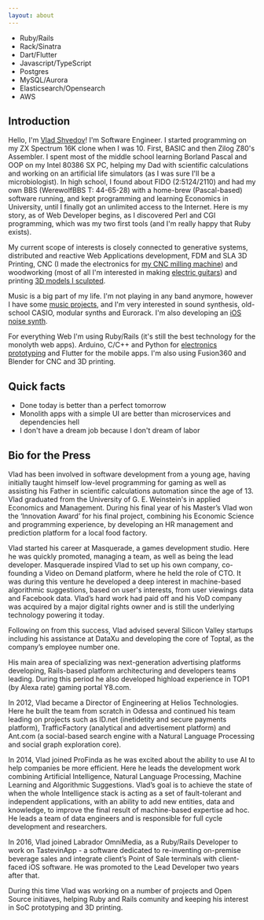 ```yaml
---
layout: about
---
```

- Ruby/Rails
- Rack/Sinatra
- Dart/Flutter
- Javascript/TypeScript
- Postgres
- MySQL/Aurora
- Elasticsearch/Opensearch
- AWS

## Introduction

Hello, I'm [Vlad Shvedov](/assets/img/about/me.jpeg)! I'm Software Engineer. I started programming on my ZX Spectrum 16K clone when I was 10. First, BASIC and then Zilog Z80's Assembler. I spent most of the middle school learning Borland Pascal and OOP on my Intel 80386 SX PC, helping my Dad with scientific calculations and working on an artificial life simulators (as I was sure I'll be a microbiologist). In high school, I found about FIDO (2:5124/2110) and had my own BBS (WerewolfBBS T: 44-65-28) with a home-brew (Pascal-based) software running, and kept programming and learning Economics in University, until I finally got an unlimited access to the Internet. Here is my story, as of Web Developer begins, as I discovered Perl and CGI programming, which was my two first tools (and I'm really happy that Ruby exists).

My current scope of interests is closely connected to generative systems, distributed and reactive Web Applications development, FDM and SLA 3D Printing, CNC (I made the electronics for [my CNC milling machine](/assets/img/about/cnc.jpeg)) and woodworking (most of all I'm interested in making [electric guitars](/assets/img/about/tele.jpeg)) and printing [3D models I sculpted](/assets/img/about/3d.jpeg).

Music is a big part of my life. I'm not playing in any band anymore, however I have some [music projects](https://www.youtube.com/watch?v=cE3Yqnbgb18), and I'm very interested in sound synthesis, old-school CASIO, modular synths and Eurorack. I'm also developing an [iOS noise synth](https://youtu.be/WnUGSSEwWgw).

For everything Web I'm using Ruby/Rails (it's still the best technology for the monolyth web apps). Arduino, C/C++ and Python for [electronics prototyping](/assets/img/about/device.jpeg) and Flutter for the mobile apps. I'm also using Fusion360 and Blender for CNC and 3D printing.

## Quick facts

- Done today is better than a perfect tomorrow
- Monolith apps with a simple UI are better than microservices and dependencies hell
- I don't have a dream job because I don't dream of labor

## Bio for the Press

Vlad has been involved in software development from a young age, having
initially taught himself low-level programming for gaming as well as assisting
his Father in scientific calculations automation since the age of 13.
Vlad graduated from the University of G. E. Weinstein's in applied Economics
and Management. 
During his final year of his Master’s Vlad won the ‘Innovation
Award’ for his final project, combining his Economic Science and programming
experience, by developing an HR management and prediction platform for a
local food factory.

Vlad started his career at Masquerade, a games development studio. Here he
was quickly promoted, managing a team, as well as being the lead developer.
Masquerade inspired Vlad to set up his own company, co-founding a Video on
Demand platform, where he held the role of CTO. It was during this venture he
developed a deep interest in machine-based algorithmic suggestions, based on
user's interests, from user viewings data and Facebook data. Vlad’s hard work
had paid off and his VoD company was acquired by a major digital rights owner
and is still the underlying technology powering it today.

Following on from this success, Vlad advised several Silicon Valley startups
including his assistance at DataXu and developing the core of Toptal, as the
company’s employee number one.

His main area of specializing was next-generation advertising platforms
developing, Rails-based platform architecturing and developers teams leading.
During this period he also developed highload experience in TOP1 (by Alexa
rate) gaming portal Y8.com.

In 2012, Vlad became a Director of Engineering at Helios Technologies. Here he
built the team from scratch in Odessa and continued his team leading on
projects such as ID.net (inetidetity and secure payments platform),
TrafficFactory (analytical and advertisement platform) and Ant.com (a
social-based search engine with a Natural Language Processing and social
graph exploration core).

In 2014, Vlad joined ProFinda as he was excited about the ability to use AI to
help companies be more efficient. Here he leads the development work
combining Artificial Intelligence, Natural Language Processing, Machine
Learning and Algorithmic Suggestions. Vlad’s goal is to achieve the state of
when the whole Intelligence stack is acting as a set of fault-tolerant and
independent applications, with an ability to add new entities, data and
knowledge, to improve the final result of machine-based expertise ad hoc. He
leads a team of data engineers and is responsible for full cycle development and
researchers.

In 2016, Vlad joined Labrador OmniMedia, as a Ruby/Rails Developer to work on
TastevinApp - a software dedicated to re-inventing on-premise beverage sales
and integrate client’s Point of Sale terminals with client-faced iOS software. He was promoted to the Lead Developer two years after that.

During this time Vlad was working on a number of projects and Open Source initiaves, helping Ruby and Rails comunity and keeping his interest in SoC prototyping and 3D printing.

